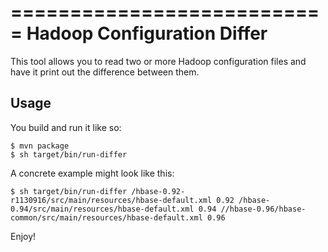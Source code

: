 ===========================
Hadoop Configuration Differ
===========================

This tool allows you to read two or more Hadoop configuration files and have it print out the difference between them.

Usage
-----

You build and run it like so:

    $ mvn package
    $ sh target/bin/run-differ

A concrete example might look like this:

    $ sh target/bin/run-differ /hbase-0.92-r1130916/src/main/resources/hbase-default.xml 0.92 /hbase-0.94/src/main/resources/hbase-default.xml 0.94 //hbase-0.96/hbase-common/src/main/resources/hbase-default.xml 0.96

Enjoy!